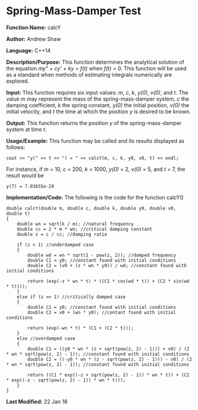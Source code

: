 # Spring-Mass-Damper Test

**Function Name:** calcY

**Author:** Andrew Shaw

**Language:** C++14

**Description/Purpose:** This function determines the analytical solution of the equation *my" + cy' + ky = f(t)* when *f(t)* = 0. This function will be used as a standard when methods of estimating integrals numerically are explored.

**Input:** This function requires six input values: *m*, *c*, *k*, *y(0)*, *v(0)*, and *t*. The value *m* may represent the mass of the spring-mass-damper system, *c* the damping coefficient, *k* the spring constant, *y(0)* the initial position, *v(0)* the initial velocity, and *t* the time at which the position *y* is desired to be known.

**Output:** This function returns the position *y* of the spring-mass-damper system at time *t*.

**Usage/Example:** This function may be called and its results displayed as follows:
~~~~
cout << "y(" << t << ") = " << calcY(m, c, k, y0, v0, t) << endl;
~~~~
For instance, if *m* = 10, *c* = 200, *k* = 1000, *y(0)* = 2, *v(0)* = 5, and *t* = 7, the result would be
~~~~
y(7) = 7.03655e-29
~~~~
**Implementation/Code:** The following is the code for the function calcY()
~~~~
double calcY(double m, double c, double k, double y0, double v0, double t)
{
	double wn = sqrt(k / m); //natural frequency
	double cc = 2 * m * wn; //critical damping constant
	double z = c / cc; //damping ratio

	if (z < 1) //underdamped case
	{
		double wd = wn * sqrt(1 - pow(z, 2)); //damped frequency
		double C1 = y0; //constant found with initial conditions
		double C2 = (v0 + (z * wn * y0)) / wd; //constant found with initial conditions

		return (exp(-z * wn * t) * ((C1 * cos(wd * t)) + (C2 * sin(wd * t))));
	}
	else if (z == 1) //critically damped case
	{
		double C1 = y0; //constant found with initial conditions
		double C2 = v0 + (wn * y0); //contant found with initial conditions

		return (exp(-wn * t) * (C1 + (C2 * t)));
	}
	else //overdamped case
	{
		double C1 = ((y0 * wn * (z + sqrt(pow(z, 2) - 1))) + v0) / (2 * wn * sqrt(pow(z, 2) - 1)); //constant found with initial conditions
		double C2 = ((-y0 * wn * (z - sqrt(pow(z, 2) - 1))) - v0) / (2 * wn * sqrt(pow(z, 2) - 1)); //constant found with initial conditions

		return ((C1 * exp((-z + sqrt(pow(z, 2) - 1)) * wn * t)) + (C2 * exp((-z - sqrt(pow(z, 2) - 1)) * wn * t)));
	}
}
~~~~
**Last Modified:** 22 Jan 18
